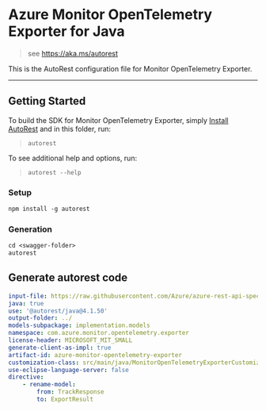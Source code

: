 # Azure Monitor OpenTelemetry Exporter for Java

> see https://aka.ms/autorest

This is the AutoRest configuration file for Monitor OpenTelemetry Exporter.

---
## Getting Started
To build the SDK for Monitor OpenTelemetry Exporter, simply [Install AutoRest](https://aka.ms/autorest) and
in this folder, run:

> `autorest`

To see additional help and options, run:

> `autorest --help`

### Setup
```ps
npm install -g autorest
```

### Generation
```ps
cd <swagger-folder>
autorest
```

## Generate autorest code
``` yaml
input-file: https://raw.githubusercontent.com/Azure/azure-rest-api-specs/master/specification/applicationinsights/data-plane/Monitor.Exporters/preview/v2.1/swagger.json
java: true
use: '@autorest/java@4.1.50'
output-folder: ../
models-subpackage: implementation.models
namespace: com.azure.monitor.opentelemetry.exporter
license-header: MICROSOFT_MIT_SMALL
generate-client-as-impl: true
artifact-id: azure-monitor-opentelemetry-exporter
customization-class: src/main/java/MonitorOpenTelemetryExporterCustomizations.java
use-eclipse-language-server: false
directive:
    - rename-model:
        from: TrackResponse
        to: ExportResult
```
